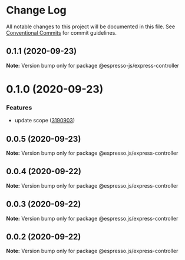 # Change Log

All notable changes to this project will be documented in this file.
See [Conventional Commits](https://conventionalcommits.org) for commit guidelines.

## 0.1.1 (2020-09-23)

**Note:** Version bump only for package @espresso-js/express-controller





# 0.1.0 (2020-09-23)


### Features

* update scope ([3190903](https://github.com/espressojs/espressojs/commit/319090397e51240b3dc47bbb3ec77aee7cd2e709))





## 0.0.5 (2020-09-23)

**Note:** Version bump only for package @espresso.js/express-controller





## 0.0.4 (2020-09-22)

**Note:** Version bump only for package @espresso.js/express-controller





## 0.0.3 (2020-09-22)

**Note:** Version bump only for package @espresso.js/express-controller





## 0.0.2 (2020-09-22)

**Note:** Version bump only for package @espresso.js/express-controller
